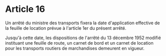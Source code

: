 # Article 16

Un arrêté du ministre des transports fixera la date d'application effective de la feuille de location prévue à l'article 1er du présent arrêté.

Jusqu'à cette date, les dispositions de l'arrêté du 13 décembre 1952 modifié instituant une feuille de route, un carnet de bord et un carnet de location pour les transports routiers de marchandises demeurent en vigueur.
